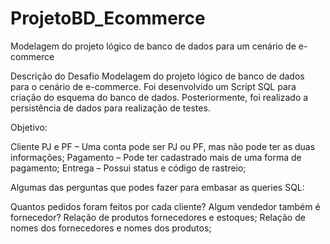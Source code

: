 # ProjetoBD_Ecommerce
Modelagem do projeto lógico de banco de dados para um cenário de e-commerce

Descrição do Desafio
Modelagem do projeto lógico de banco de dados para o cenário de e-commerce. Foi desenvolvido um Script SQL para criação do esquema do banco de dados. Posteriormente, foi realizado a persistência de dados para realização de testes. 

Objetivo:

Cliente PJ e PF – Uma conta pode ser PJ ou PF, mas não pode ter as duas informações;
Pagamento – Pode ter cadastrado mais de uma forma de pagamento;
Entrega – Possui status e código de rastreio;

Algumas das perguntas que podes fazer para embasar as queries SQL:

Quantos pedidos foram feitos por cada cliente?
Algum vendedor também é fornecedor?
Relação de produtos fornecedores e estoques;
Relação de nomes dos fornecedores e nomes dos produtos;
